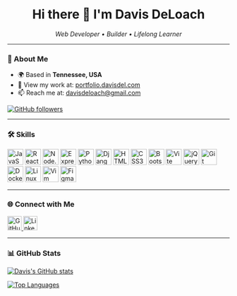 <h1 align="center">
  Hi there 👋 I'm Davis DeLoach
</h1>

<p align="center">
  <em>Web Developer • Builder • Lifelong Learner</em>
</p>

---

### 🧠 About Me

- 🌍 Based in **Tennessee, USA**
- 💼 View my work at: [portfolio.davisdel.com](https://portfolio.davisdel.com)
- 📫 Reach me at: [davisdeloach@gmail.com](mailto:davisdeloach@gmail.com)

<p align="left">
  <a href="https://github.com/davisdel">
    <img src="https://img.shields.io/github/followers/davisdel?label=GitHub%20Followers&style=for-the-badge&logo=github&color=0891b2&labelColor=1c1917" alt="GitHub followers" />
  </a>
</p>

---

### 🛠️ Skills

<p align="left">
  <a href="#"><img src="https://raw.githubusercontent.com/danielcranney/readme-generator/main/public/icons/skills/javascript-colored.svg" width="36" height="36" alt="JavaScript" /></a>
  <a href="#"><img src="https://raw.githubusercontent.com/danielcranney/readme-generator/main/public/icons/skills/react-colored.svg" width="36" height="36" alt="React" /></a>
  <a href="#"><img src="https://raw.githubusercontent.com/danielcranney/readme-generator/main/public/icons/skills/nodejs-colored.svg" width="36" height="36" alt="Node.js" /></a>
  <a href="#"><img src="https://raw.githubusercontent.com/danielcranney/readme-generator/main/public/icons/skills/express-colored-dark.svg" width="36" height="36" alt="Express" /></a>
  <a href="#"><img src="https://raw.githubusercontent.com/danielcranney/readme-generator/main/public/icons/skills/python-colored.svg" width="36" height="36" alt="Python" /></a>
  <a href="#"><img src="https://raw.githubusercontent.com/danielcranney/readme-generator/main/public/icons/skills/django-colored-dark.svg" width="36" height="36" alt="Django" /></a>
  <a href="#"><img src="https://raw.githubusercontent.com/danielcranney/readme-generator/main/public/icons/skills/html5-colored.svg" width="36" height="36" alt="HTML5" /></a>
  <a href="#"><img src="https://raw.githubusercontent.com/danielcranney/readme-generator/main/public/icons/skills/css3-colored.svg" width="36" height="36" alt="CSS3" /></a>
  <a href="#"><img src="https://raw.githubusercontent.com/danielcranney/readme-generator/main/public/icons/skills/bootstrap-colored.svg" width="36" height="36" alt="Bootstrap" /></a>
  <a href="#"><img src="https://raw.githubusercontent.com/danielcranney/readme-generator/main/public/icons/skills/vite-colored.svg" width="36" height="36" alt="Vite" /></a>
  <a href="#"><img src="https://raw.githubusercontent.com/danielcranney/readme-generator/main/public/icons/skills/jquery-colored.svg" width="36" height="36" alt="jQuery" /></a>
  <a href="#"><img src="https://raw.githubusercontent.com/danielcranney/readme-generator/main/public/icons/skills/git-colored.svg" width="36" height="36" alt="Git" /></a>
  <a href="#"><img src="https://raw.githubusercontent.com/danielcranney/readme-generator/main/public/icons/skills/docker-colored.svg" width="36" height="36" alt="Docker" /></a>
  <a href="#"><img src="https://raw.githubusercontent.com/danielcranney/readme-generator/main/public/icons/skills/linux-colored.svg" width="36" height="36" alt="Linux" /></a>
  <a href="#"><img src="https://raw.githubusercontent.com/danielcranney/readme-generator/main/public/icons/skills/vim.svg" width="36" height="36" alt="Vim" /></a>
  <a href="#"><img src="https://raw.githubusercontent.com/danielcranney/readme-generator/main/public/icons/skills/figma-colored.svg" width="36" height="36" alt="Figma" /></a>
</p>

---

### 🌐 Connect with Me

<p align="left">
  <a href="https://github.com/davisdel" target="_blank">
    <img src="https://raw.githubusercontent.com/danielcranney/readme-generator/main/public/icons/socials/github.svg" width="32" height="32" alt="GitHub" />
  </a>
  <a href="https://www.linkedin.com/in/davis-deloach-93ba7921b" target="_blank">
    <img src="https://raw.githubusercontent.com/danielcranney/readme-generator/main/public/icons/socials/linkedin.svg" width="32" height="32" alt="LinkedIn" />
  </a>
</p>

---

### 📊 GitHub Stats

<p align="left">
  <a href="https://github.com/davisdel">
    <img src="https://github-readme-stats.vercel.app/api?username=davisdel&show_icons=true&theme=tokyonight&hide_border=true&count_private=true" alt="Davis's GitHub stats" />
  </a>
</p>

<p align="left">
  <a href="https://github.com/davisdel">
    <img src="https://github-readme-stats.vercel.app/api/top-langs/?username=davisdel&langs_count=10&theme=tokyonight&hide_border=true&layout=compact" alt="Top Languages" />
  </a>
</p>
